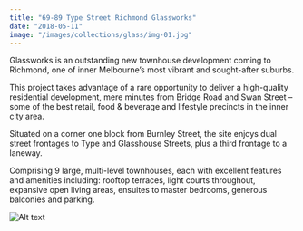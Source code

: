 ```yaml
---
title: "69-89 Type Street Richmond Glassworks"
date: "2018-05-11"
image: "/images/collections/glass/img-01.jpg"
---
```


Glassworks is an outstanding new townhouse development coming to Richmond, one of inner Melbourne’s most vibrant and sought-after suburbs.

This project takes advantage of a rare opportunity to deliver a high-quality residential development, mere minutes from Bridge Road and Swan Street – some of the best retail, food & beverage and lifestyle precincts in the inner city area. 

Situated on a corner one block from Burnley Street, the site enjoys dual street frontages to Type and Glasshouse Streets, plus a third frontage to a laneway.

Comprising 9 large, multi-level townhouses, each with excellent features and amenities including: rooftop terraces, light courts throughout, expansive open living areas, ensuites to master bedrooms, generous balconies and parking. 



![Alt text](/images/collections/glass/img-01.jpg)

